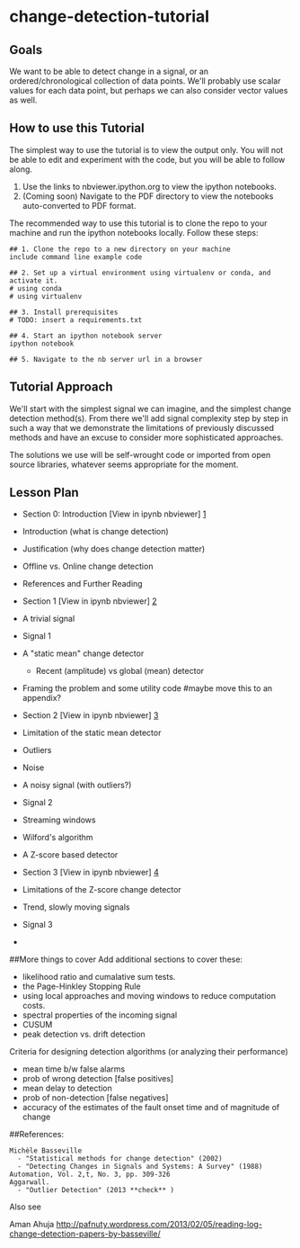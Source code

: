 change-detection-tutorial
=========================

## Goals

We want to be able to detect change in a signal, or an ordered/chronological collection of data points. We'll probably use scalar values for each data point, but perhaps we can also consider vector values as well. 

## How to use this Tutorial

The simplest way to use the tutorial is to view the output only. You will not be able to edit and experiment with the code, but you will be able to follow along. 

 1. Use the links to nbviewer.ipython.org to view the ipython notebooks. 
 2. (Coming soon) Navigate to the PDF directory to view the notebooks auto-converted to PDF format. 

The recommended way to use this tutorial is to clone the repo to your machine and run the ipython notebooks locally. Follow these steps: 

    ## 1. Clone the repo to a new directory on your machine
    include command line example code
    
    ## 2. Set up a virtual environment using virtualenv or conda, and activate it. 
    # using conda
    # using virtualenv
    
    ## 3. Install prerequisites
    # TODO: insert a requirements.txt

    ## 4. Start an ipython notebook server
    ipython notebook 
    
    ## 5. Navigate to the nb server url in a browser


## Tutorial Approach
We'll start with the simplest signal we can imagine, and the simplest change detection method(s). From there we'll add signal complexity step by step in such a way that we demonstrate the limitations of previously discussed methods and have an excuse to consider more sophisticated approaches. 

The solutions we use will be self-wrought code or imported from open source libraries, whatever seems appropriate for the moment. 

## Lesson Plan

* Section 0: Introduction 
[View in ipynb nbviewer] [1]

 * Introduction  (what is change detection)
 * Justification (why does change detection matter)
 * Offline vs. Online change detection
 * References and Further Reading



* Section 1
[View in ipynb nbviewer] [2]

 * A trivial signal
  * Signal 1
 * A "static mean" change detector
   * Recent (amplitude) vs global (mean) detector 
 * Framing the problem and some utility code  #maybe move this to an appendix?


* Section 2
[View in ipynb nbviewer] [3]

 * Limitation of the static mean detector
  * Outliers 
  * Noise
 * A noisy signal (with outliers?)
  * Signal 2
 * Streaming windows
 * Wilford's algorithm
 * A Z-score based detector


* Section 3 
[View in ipynb nbviewer] [4] 

 * Limitations of the Z-score change detector
 * Trend, slowly moving signals
  * Signal 3
 * 


[1]: http://nbviewer.ipython.org/github/amanahuja/change-detection-tutorial/blob/master/ipynb/section_00_Introduction.ipynb
[2]: http://nbviewer.ipython.org/github/amanahuja/change-detection-tutorial/blob/master/ipynb/section_01_Trivial.ipynb
[3]: http://nbviewer.ipython.org/github/amanahuja/change-detection-tutorial/blob/master/ipynb/section_02_Windows.ipynb
[4]: http://nbviewer.ipython.org/github/amanahuja/change-detection-tutorial/blob/master/ipynb/section_tmp_all.ipynb

##More things to cover
Add additional sections to cover these:

 - likelihood ratio and cumalative sum tests. 
 - the Page-Hinkley Stopping Rule
 - using local approaches and moving windows to reduce computation costs. 
 - spectral properties of the incoming signal
 - CUSUM
 - peak detection vs. drift detection

Criteria for designing detection algorithms
(or analyzing their performance)
 - mean time b/w false alarms
 - prob of wrong detection [false positives]
 - mean delay to detection 
 - prob of non-detection [false negatives] 
 - accuracy of the estimates of the fault onset time and of magnitude of change


  

##References: 
    
    Michèle Basseville
      - "Statistical methods for change detection" (2002)
      - "Detecting Changes in Signals and Systems: A Survey" (1988) Automation, Vol. 2,t, No. 3, pp. 309-326
    Aggarwall. 
      - "Outlier Detection" (2013 **check** )

Also see 

Aman Ahuja
http://pafnuty.wordpress.com/2013/02/05/reading-log-change-detection-papers-by-basseville/

